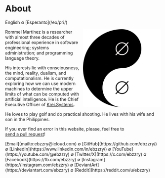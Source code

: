 About
=====

<div class="center">English ∅ [Esperanto](/eo/pri/)</div>

<div>
<img src="/images/site/taijitu-empty-sets.png" style="float: right; width: 50%; margin: 0px 0px 0px 10px">

Rommel Martínez is a researcher with almost three decades of professional
experience in software engineering; systems administration; and programming
language theory.

His interests lie with consciousness, the mind, reality, dualism, and
computationalism. He is currently exploring how we can use modern machines to
determine the upper limits of what can be computed with artificial intelligence.
He is the Chief Executive Officer of [Krei.Systems](https://krei.systems).

He loves to play golf and do practical shooting. He lives with his wife and son
in the Philippines.

If you ever find an error in this website, please, feel free to
[send a pull request](https://github.com/ebzzry/ebzzry.github.io)!
</div>

<div class="center">
[Email](mailto:ebzzry@icloud.com) ∅ [GitHub](https://github.com/ebzzry/) ∅ [LinkedIn](https://www.linkedin.com/in/ebzzry/) ∅ [YouTube](https://youtube.com/@ebzzry) ∅ [Twitter/X](https://x.com/ebzzry) ∅ [Facebook](https://fb.com/ebzzry) ∅ [Instagram](https://instagram.com/ebzzry) ∅ [DeviantArt](https://deviantart.com/ebzzry) ∅ [Reddit](https://reddit.com/u/ebzzry)<br>
</div>
